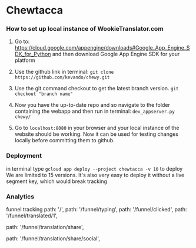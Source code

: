 # Chewtacca




### How to set up local instance of WookieTranslator.com

1. Go to: https://cloud.google.com/appengine/downloads#Google_App_Engine_SDK_for_Python and then download Google App Engine SDK for your platform

2. Use the github link in terminal: ```git clone https://github.com/kevando/chewy.git```

3. Use the git command checkout to get the latest branch version. ```git checkout "branch name"```

4. Now you have the up-to-date repo and so navigate to the folder containing the webapp and then run in terminal: ```dev_appserver.py chewy/```

5. Go to ```localhost:8080``` in your browser and your local instance of the website should be working. Now it can be used for testing changes locally before committing them to github.



### Deployment
in terminal type ```gcloud app deploy --project chewtacca -v 10``` to deploy
We are limited to 15 versions. It's also very easy to deploy it without a live segment key, which would break tracking


### Analytics

funnel tracking
path: '/',
path: '/funnel/typing',
path: '/funnel/clicked',
path: '/funnel/translated/1',

path: '/funnel/translation/share',

path: '/funnel/translation/share/social',
